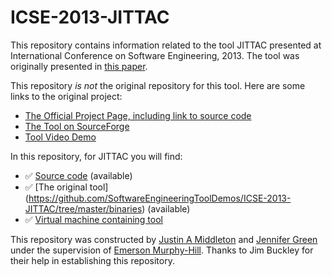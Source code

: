 # ICSE-2013-JITTAC
This repository contains information related to the tool JITTAC presented at International Conference on Software Engineering, 2013. The tool was originally presented in [this paper](http://dl.acm.org/citation.cfm?id=2486987).

This repository _is not_ the original repository for this tool. Here are some links to the original project:
* [The Official Project Page, including link to source code](http://actool.sourceforge.net/)
* [The Tool on SourceForge](https://sourceforge.net/projects/actool/)
* [Tool Video Demo](https://www.youtube.com/watch?v=BNqhp40PDD4)

In this repository, for JITTAC you will find:
* :white_check_mark: [Source code](https://github.com/SoftwareEngineeringToolDemos/ICSE-2013-JITTAC) (available)
* :white_check_mark: [The original tool] (https://github.com/SoftwareEngineeringToolDemos/ICSE-2013-JITTAC/tree/master/binaries) (available)
* :white_check_mark: [Virtual machine containing tool](http://go.ncsu.edu/SE-tool-VMs)

This repository was constructed by [Justin A Middleton](https://github.com/JustinAMiddleton) and [Jennifer Green](https://github.com/jmgreen813) under the supervision of [Emerson Murphy-Hill](https://github.com/CaptainEmerson). Thanks to Jim Buckley for their help in establishing this repository. 
